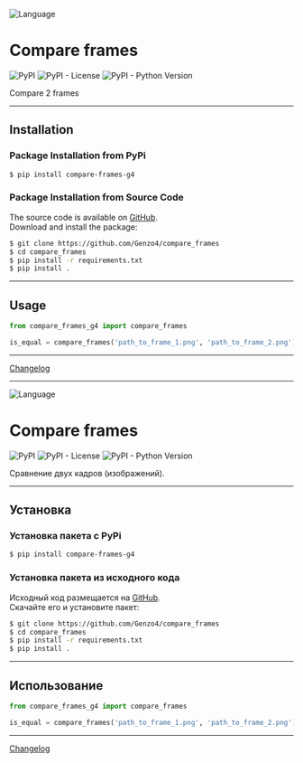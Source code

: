 ![Language](https://img.shields.io/badge/English-brigthgreen)

# Compare frames

![PyPI](https://img.shields.io/pypi/v/compare-frames-g4)
![PyPI - License](https://img.shields.io/pypi/l/compare-frames-g4)
![PyPI - Python Version](https://img.shields.io/pypi/pyversions/compare-frames-g4)


Compare 2 frames

***

## Installation

### Package Installation from PyPi

```bash
$ pip install compare-frames-g4
```

### Package Installation from Source Code

The source code is available on [GitHub](https://github.com/Genzo4/compare_frames).  
Download and install the package:

```bash
$ git clone https://github.com/Genzo4/compare_frames
$ cd compare_frames
$ pip install -r requirements.txt
$ pip install .
```

***

## Usage

```python
from compare_frames_g4 import compare_frames

is_equal = compare_frames('path_to_frame_1.png', 'path_to_frame_2.png')
```

***

[Changelog](https://github.com/Genzo4/compare_frames/blob/main/CHANGELOG.md)

***

![Language](https://img.shields.io/badge/Русский-brigthgreen)

# Compare frames

![PyPI](https://img.shields.io/pypi/v/compare-frames-g4)
![PyPI - License](https://img.shields.io/pypi/l/compare-frames-g4)
![PyPI - Python Version](https://img.shields.io/pypi/pyversions/compare-frames-g4)

Сравнение двух кадров (изображений).

***

## Установка

### Установка пакета с PyPi

```bash
$ pip install compare-frames-g4
```

### Установка пакета из исходного кода

Исходный код размещается на [GitHub](https://github.com/Genzo4/compare_frames).  
Скачайте его и установите пакет:

```bash
$ git clone https://github.com/Genzo4/compare_frames
$ cd compare_frames
$ pip install -r requirements.txt
$ pip install .
```

***

## Использование

```python
from compare_frames_g4 import compare_frames

is_equal = compare_frames('path_to_frame_1.png', 'path_to_frame_2.png')
```

***

[Changelog](https://github.com/Genzo4/compare_frames/blob/main/CHANGELOG.md)
